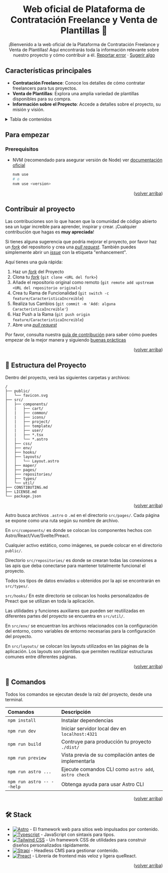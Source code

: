 <a name="readme-top"></a>

<div align="center">

<!-- [![Contributors][contributors-shield]][contributors-url]
[![Forks][forks-shield]][forks-url]
[![Stargazers][stars-shield]][stars-url]
[![Issues][issues-shield]][issues-url] -->

# Web oficial de Plataforma de Contratación Freelance y Venta de Plantillas 🌟

¡Bienvenido a la web oficial de la Plataforma de Contratación Freelance y Venta de Plantillas! Aquí encontrarás toda la información relevante sobre nuestro proyecto y cómo contribuir a él.
[Reportar error](https://github.com/alejandrojosue/TiendaPlantillas-frontend/issues) · [Sugerir algo](https://github.com/alejandrojosue/TiendaPlantillas-frontend/issues)
</div>


## Características principales

- **Contratación Freelance**: Conoce los detalles de cómo contratar freelancers para tus proyectos.
- **Venta de Plantillas**: Explora una amplia variedad de plantillas disponibles para su compra.
- **Información sobre el Proyecto**: Accede a detalles sobre el proyecto, su misión y visión.

<details>
<summary>Tabla de contenidos</summary>

- [Web oficial de Plataforma de Contratación Freelance y Venta de Plantillas 🌟](#web-oficial-de-plataforma-de-contratación-freelance-y-venta-de-plantillas-)
  - [Características principales](#características-principales)
  - [Para empezar](#para-empezar)
    - [Prerequisitos](#prerequisitos)
  - [Contribuir al proyecto](#contribuir-al-proyecto)
  - [🚀 Estructura del Proyecto](#-estructura-del-proyecto)
  - [🧞 Comandos](#-comandos)
  - [🛠️ Stack](#️-stack)

</details>

## Para empezar

### Prerequisitos

- NVM (recomendado para asegurar versión de Node) ver [documentación oficial](https://github.com/nvm-sh/nvm?tab=readme-ov-file#installing-and-updating)

  ```sh
  nvm use
  # o
  nvm use <version>
  ```

<p align="right">(<a href="#readme-top">volver arriba</a>)</p>

## Contribuir al proyecto

Las contribuciones son lo que hacen que la comunidad de código abierto sea un lugar increíble para aprender, inspirar y crear. ¡Cualquier contribución que hagas es **muy apreciada**!

Si tienes alguna sugerencia que podría mejorar el proyecto, por favor haz un [_fork_](https://github.com/alejandrojosue/TiendaPlantillas-frontend/fork) del repositorio y crea una [_pull request_](https://github.com/alejandrojosue/TiendaPlantillas-frontend/pulls). También puedes simplemente abrir un [_issue_](https://github.com/alejandrojosue/TiendaPlantillas-frontend/issues) con la etiqueta "enhancement".

Aquí tienes una guía rápida:

1. Haz un [_fork_](https://github.com/alejandrojosue/TiendaPlantillas-frontend/fork) del Proyecto
2. Clona tu [_fork_](https://github.com/alejandrojosue/TiendaPlantillas-frontend/fork) (`git clone <URL del fork>`)
3. Añade el repositorio original como remoto (`git remote add upstream <URL del repositorio original>`)
4. Crea tu Rama de Funcionalidad (`git switch -c feature/CaracteristicaIncreible`)
5. Realiza tus Cambios (`git commit -m 'Add: alguna CaracterísticaIncreible'`)
6. Haz Push a la Rama (`git push origin feature/CaracteristicaIncreible`)
7. Abre una [_pull request_](https://github.com/alejandrojosue/TiendaPlantillas-frontend/pulls)

Por favor, consulta nuestra [guía de contribución](https://github.com/alejandrojosue/TiendaPlantillas-frontend/blob/main/CONTRIBUTING.md) para saber cómo puedes empezar de la mejor manera y siguiendo [buenas prácticas](https://github.com/alejandrojosue/TiendaPlantillas-frontend/blob/main/CONTRIBUTING.md#buenas-prácticas-)
<p align="right">(<a href="#readme-top">volver arriba</a>)</p>

## 🚀 Estructura del Proyecto

Dentro del proyecto, verá las siguientes carpetas y archivos:

```text
/
├── public/
│   └── favicon.svg
├── src/
│   ├── components/
│   |   ├── cart/
│   |   ├── common/
│   |   ├── icons/
│   |   ├── project/
│   |   ├── template/
│   |   ├── user/
│   |   ├── *.tsx
│   |   └── *.astro
│   ├── css/
│   ├── env/
│   ├── hooks/
│   ├── layouts/
│   │   └── Layout.astro
│   ├── maper/
│   ├── pages/
│   ├── repositories/
│   ├── types/
│   └── util/
├── CONSTIBUTING.md
├── LICENSE.md
└── package.json
```

<p align="right">(<a href="#readme-top">volver arriba</a>)</p>

Astro busca archivos `.astro` o `.md` en el directorio `src/pages/`. Cada página se expone como una ruta según su nombre de archivo.

En `src/components/` es donde se colocan los componentes hechos con Astro/React/Vue/Svelte/Preact.

Cualquier activo estático, como imágenes, se puede colocar en el directorio `public/`.

Directorio `src/repositories/` es donde se crearan todas las conexiones a las apis que deba conectarse para mantener totalmente funcional el proyecto.

Todos los tipos de datos enviados u obtenidos por la api se encontrarán en `src/types/`.

`src/hooks/` En este directorio se colocan los hooks personalizados de Preact que se utilizan en toda la aplicación.

Las utilidades y funciones auxiliares que pueden ser reutilizadas en diferentes partes del proyecto se encuentra en `src/util/`.

En `src/env/` se encuentran los archivos relacionados con la configuración del entorno, como variables de entorno necesarias para la configuración del proyecto.

En `src/layouts/` se colocan los layouts utilizados en las páginas de la aplicación. Los layouts son plantillas que permiten reutilizar estructuras comunes entre diferentes páginas.

<p align="right">(<a href="#readme-top">volver arriba</a>)</p>

## 🧞 Comandos

Todos los comandos se ejecutan desde la raíz del proyecto, desde una terminal.

| Comandos                  | Descripción                                           |
| :------------------------ | :---------------------------------------------------- |
| `npm install`             | Instalar dependencias                                 |
| `npm run dev`             | Iniciar servidor local dev en `localhost:4321`        |
| `npm run build`           | Contruye para producción tu proyecto `./dist/`        |
| `npm run preview`         | Vista previa de su compilación antes de implementarla |
| `npm run astro ...`       | Ejecute comandos CLI como `astro add`, `astro check`  |
| `npm run astro -- --help` | Obtenga ayuda para usar Astro CLI                     |

<p align="right">(<a href="#readme-top">volver arriba</a>)</p>

## 🛠️ Stack

- [![Astro][astro-badge]][astro-url] - El framework web para sitios web impulsados por contenido.
- [![Typescript][typescript-badge]][typescript-url] - JavaScript con sintaxis para tipos.
- [![Tailwind CSS][tailwind-badge]][tailwind-url] - Un framework CSS de utilidades para construir diseños personalizados rápidamente.
- [![Strapi][strapi-badge]][strapi-url] - Headless CMS para gestionar contenido.
- [![Preact][preact-badge]][preact-url] - Librería de frontend más veloz y ligera queReact.

<p align="right">(<a href="#readme-top">volver arriba</a>)</p>

[astro-url]: https://astro.build/
[typescript-url]: https://www.typescriptlang.org/
[tailwind-url]: https://tailwindcss.com/
[strapi-url]: https://github.com/strapi/strapi
[preact-url]: https://preactjs.com/

[astro-badge]: https://img.shields.io/badge/Astro-fff?style=for-the-badge&logo=astro&logoColor=bd303a&color=352563
[typescript-badge]: https://img.shields.io/badge/Typescript-007ACC?style=for-the-badge&logo=typescript&logoColor=white&color=blue
[tailwind-badge]: https://img.shields.io/badge/Tailwind-ffffff?style=for-the-badge&logo=tailwindcss&logoColor=38bdf8
[animations-badge]: https://img.shields.io/badge/@alejandrojosue/tailwind-animations-ff69b4?style=for-the-badge&logo=node.js&logoColor=white&color=blue
[strapi-badge]: https://img.shields.io/badge/Strapi-000000?style=for-the-badge&logo=strapi&logoColor=2e7df7&color=black
[preact-badge]: https://img.shields.io/badge/preact-bage?style=for-the-badge&logo=preact&logoColor=white&color=673ab8

[contributors-url]: https://github.com/alejandrojosue/TiendaPlantillas-frontend/graphs/contributors
[contributors-shield]: https://img.shields.io/github/contributors/alejandrojosue/TiendaPlantillas-frontend.svg?style=for-the-badge
[forks-shield]: https://img.shields.io/github/forks/alejandrojosue/TiendaPlantillas-frontend.svg?style=for-the-badge
[forks-url]: https://github.com/alejandrojosue/TiendaPlantillas-frontend/network/members
[stars-shield]: https://img.shields.io/github/stars/alejandrojosue/TiendaPlantillas-frontend.svg?style=for-the-badge
[stars-url]: https://github.com/alejandrojosue/TiendaPlantillas-frontend/stargazers
[issues-shield]: https://img.shields.io/github/issues/alejandrojosue/TiendaPlantillas-frontend.svg?style=for-the-badge
[issues-url]: https://github.com/alejandrojosue/TiendaPlantillas-frontend/issues


<!-- 
Para generar las etiquetas como esta:
[astro-badge]: https://img.shields.io/badge/Astro-fff?style=for-the-badge&logo=astro&logoColor=bd303a&color=352563

1. hay que visitar: https://shields.io/badges
2. En el panel derecho, llenar los campos: badge-Content, style (for-the-bagde), logo (tecnología como astro), colot y logoColor.
3. seleccionar formato al final (url, md, ...)
4. Ejecutar y copiar al final
-->